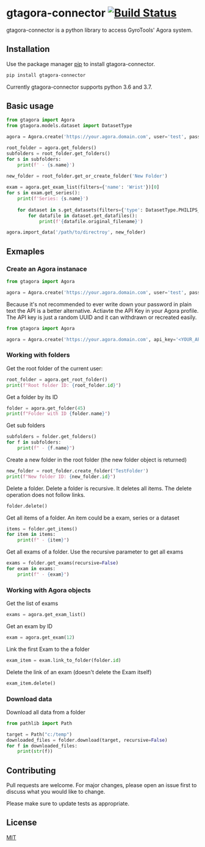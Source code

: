 # gtagora-connector [![Build Status](https://travis-ci.org/gyrofx/gtagora-connector-py.svg?branch=master)](https://travis-ci.org/gyrofx/gtagora-connector-py)

gtagora-connector is a python library to access GyroTools' Agora system.

## Installation

Use the package manager [pip](https://pip.pypa.io/en/stable/) to install gtagora-connector.

```bash
pip install gtagora-connector
```

Currently gtagora-connector supports python 3.6 and 3.7.

## Basic usage

```python
from gtagora import Agora
from gtagora.models.dataset import DatasetType

agora = Agora.create('https://your.agora.domain.com', user='test', password='test')

root_folder = agora.get_folders()
subfolders = root_folder.get_folders() 
for s in subfolders:
    print(f' - {s.name}')
    
new_folder = root_folder.get_or_create_folder('New Folder')

exam = agora.get_exam_list(filters={'name': 'Wrist'})[0]
for s in exam.get_series():
    print(f'Series: {s.name}')
    
    for dataset in s.get_datasets(filters={'type': DatasetType.PHILIPS_RAW}):
        for datafile in dataset.get_datafiles():
            print(f'{datafile.original_filename}')

agora.import_data('/path/to/directroy', new_folder)
```

## Exmaples

### Create an Agora instanace


```python
from gtagora import Agora

agora = Agora.create('https://your.agora.domain.com', user='test', password='test')
```

Because it's not recommended to ever write down your password in plain text the API is a better alternative. Actiavte the API Key in your Agora profile. The API key is just a random UUID and it can withdrawn or recreated easily.

```python
from gtagora import Agora

agora = Agora.create('https://your.agora.domain.com', api_key='<YOUR_API_KEY>')
```

### Working with folders

Get the root folder of the current user:

```python
root_folder = agora.get_root_folder()
print(f"Root folder ID: {root_folder.id}")
```

Get a folder by its ID

```python
folder = agora.get_folder(45)
print(f"Folder with ID {folder.name}")
```

Get sub folders

```python
subfolders = folder.get_folders()
for f in subfolders:
    print(f" - {f.name}")
```

Create a new folder in the root folder (the new folder object is returned)

```python
new_folder = root_folder.create_folder('TestFolder')
print(f"New folder ID: {new_folder.id}")
```

Delete a folder. Delete a folder is recursive. It deletes all items. The delete operation does not follow links.

```python
folder.delete()
```

    
Get all items of a folder. An item could be a exam, series or a dataset

```python
items = folder.get_items()
for item in items:
    print(f" - {item}")
```

Get all exams of a folder. Use the recursive parameter to get all exams 

```python
exams = folder.get_exams(recursive=False)
for exam in exams:
    print(f" - {exam}")
```
    
### Working with Agora objects

Get the list of exams

```python
exams = agora.get_exam_list()
```

Get an exam by ID

```python
exam = agora.get_exam(12)
```

Link the first Exam to the a folder

```python
exam_item = exam.link_to_folder(folder.id)
```

Delete the link of an exam (doesn't delete the Exam itself)

```python
exam_item.delete()
```

### Download data

Download all data from a folder 

```python
from pathlib import Path

target = Path("c:/temp")
downloaded_files = folder.download(target, recursive=False)
for f in downloaded_files:
    print(str(f))
```


## Contributing
Pull requests are welcome. For major changes, please open an issue first to discuss what you would like to change.

Please make sure to update tests as appropriate.

## License
[MIT](https://choosealicense.com/licenses/mit/)